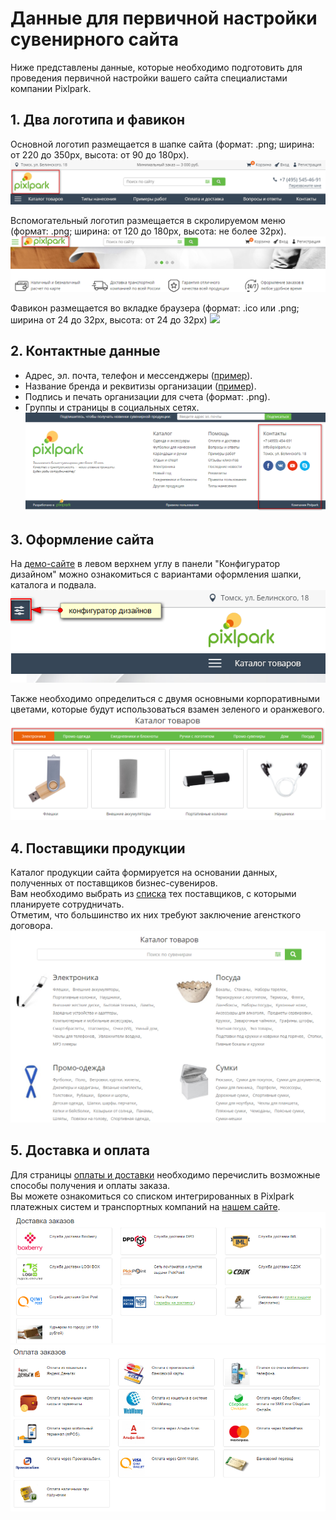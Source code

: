 # Данные для первичной настройки сувенирного сайта
Ниже представлены данные, которые необходимо подготовить для проведения первичной настройки вашего сайта специалистами компании Pixlpark.

## 1. Два логотипа и фавикон
Основной логотип размещается в шапке сайта (формат: .png; ширина: от 220 до 350рх, высота: от 90 до 180рх).
![](../_media/misc/logo1-gifts.png)

Вспомогательный логотип размещается в скролируемом меню (формат: .png; ширина: от 120 до 180рх, высота: не более 32рх).
![](../_media/misc/logo2-gifts.png)

Фавикон размещается во вкладке браузера (формат: .ico или .png; ширина от 24 до 32рх, высота: от 24 до 32рх)
![](../_media/misc/favicon-gifts.png)

## 2. Контактные данные
- Адрес, эл. почта, телефон и мессенджеры (<a href="https://gifts.pixlpark.ru/contact-us">пример</a>).
- Название бренда и реквитизы организации (<a href="https://gifts.pixlpark.ru/requisites">пример</a>).
- Подпись и печать организации для счета (формат: .png).
- Группы и страницы в социальных сетях.
![](../_media/misc/contacts-gifts.png)

## 3. Оформление сайта
На <a href="https://gifts.pixlpark.ru" target="_blank">демо-сайте</a> в левом верхнем углу в панели "Конфигуратор дизайном" можно ознакомиться с вариантами оформления шапки, каталога и подвала.
![](../_media/misc/design-gifts.png)

Также необходимо определиться с двумя основными корпоративными цветами, которые будут использоваться взамен зеленого и оранжевого.
![](../_media/misc/products-gifts.png)

## 4. Поставщики продукции
Каталог продукции сайта формируется на основании данных, полученных от поставщиков бизнес-сувениров. <br>
Вам необходимо выбрать из <a href="https://pixlpark.ru/features/gifts" target="_blank">списка</a> тех поставщиков, с которыми планируете сотрудничать.<br>
Отметим, что большинство их них требуют заключение агенсткого договора.
![](../_media/misc/catalogs.png)

## 5. Доставка и оплата
Для страницы <a href="https://gifts.pixlpark.ru/delivery-and-payment">оплаты и доставки</a> необходимо перечислить возможные способы получения и оплаты заказа.<br>
Вы можете ознакомиться со списком интегрированных в Pixlpark платежных систем и транспортных компаний на <a target="_blank" href="https://pixlpark.ru/misc/shippings-and-payments">нашем сайте</a>.
![](../_media/misc/shippings.png)
![](../_media/misc/payments.png)